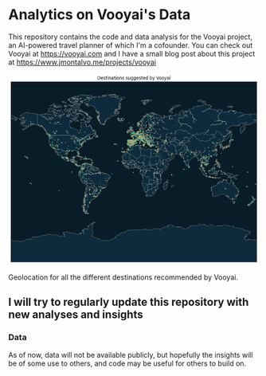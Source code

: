 # Analytics on Vooyai's Data

This repository contains the code and data analysis for the Vooyai project, an AI-powered travel planner of which I'm a cofounder. You can check out Vooyai at https://vooyai.com and I have a small blog post about this project at https://www.jmontalvo.me/projects/vooyai


![Destination Analysis](/figures/destinations.png)

Geolocation for all the different destinations recommended by Vooyai.


## I will try to regularly update this repository with new analyses and insights



### Data 
As of now, data will not be available publicly, but hopefully the insights will be of some use to others, and code may be useful for others to build on.
